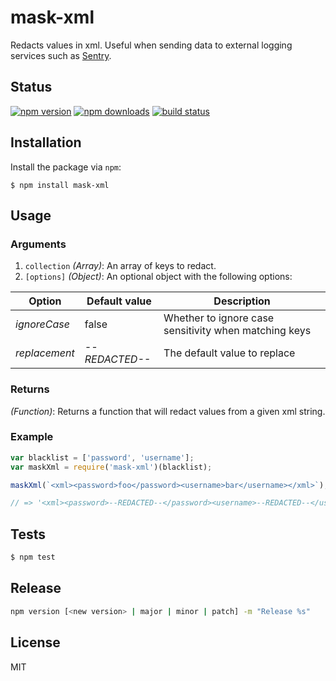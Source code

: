 # mask-xml

Redacts values in xml. Useful when sending data to external logging services such as [Sentry](http://app.getsentry.com/).

## Status

[![npm version][npm-image]][downloads-url] [![npm downloads][downloads-image]][downloads-url] [![build status][workflow-image]][workflow-url]

## Installation

Install the package via `npm`:

```
$ npm install mask-xml
```

## Usage

### Arguments

1. `collection` _(Array)_: An array of keys to redact.
2. `[options]` _(Object)_: An optional object with the following options:

Option        | Default value  | Description
------------- | -------------- | ----------------------------
_ignoreCase_  | false          | Whether to ignore case sensitivity when matching keys
_replacement_ | _--REDACTED--_ | The default value to replace

### Returns

_(Function)_: Returns a function that will redact values from a given xml string.

### Example

```javascript
var blacklist = ['password', 'username'];
var maskXml = require('mask-xml')(blacklist);

maskXml(`<xml><password>foo</password><username>bar</username></xml>`);

// => '<xml><password>--REDACTED--</password><username>--REDACTED--</username></xml>'
```

## Tests

```javascript
$ npm test
```

## Release

```sh
npm version [<new version> | major | minor | patch] -m "Release %s"
```

## License

MIT

[downloads-image]: https://img.shields.io/npm/dm/mask-xml.svg
[downloads-url]: https://npmjs.org/package/mask-xml
[npm-image]: https://img.shields.io/npm/v/mask-xml.svg
[npm-url]: https://npmjs.org/package/mask-xml
[workflow-image]: https://github.com/nunofgs/mask-xml/workflows/Node%20CI/badge.svg
[workflow-url]: https://github.com/nunofgs/mask-xml/actions
